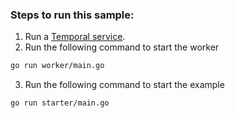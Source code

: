 ### Steps to run this sample:
1) Run a [Temporal service](https://github.com/temporalio/samples-go/tree/main/#how-to-use).
2) Run the following command to start the worker

``` bash
go run worker/main.go
```
3) Run the following command to start the example

``` bash
go run starter/main.go
```

